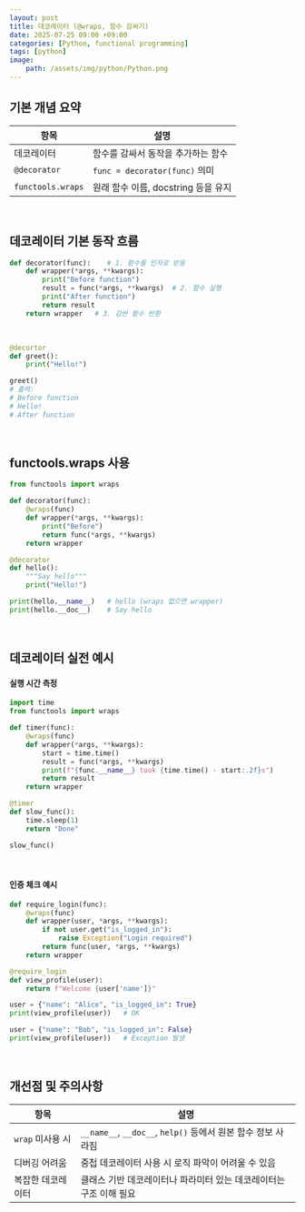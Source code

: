 ```yaml
---
layout: post
title: 데코레이터 (@wraps, 함수 감싸기)
date: 2025-07-25 09:00 +09:00
categories: [Python, functional programming]
tags: [python]
image:
    path: /assets/img/python/Python.png
---
```


## 기본 개념 요약

| 항목 | 설명 |
|-|-|
| 데코레이터 | 함수를 감싸서 동작을 추가하는 함수 |
| `@decorator` | `func = decorator(func)` 의미 |
| `functools.wraps` | 원래 함수 이름, docstring 등을 유지 |

<br>

## 데코레이터 기본 동작 흐름

```python
def decorator(func):    # 1. 함수를 인자로 받음
    def wrapper(*args, **kwargs):
        print("Before function")
        result = func(*args, **kwargs)  # 2. 함수 실행
        print("After function")
        return result
    return wrapper   # 3. 감싼 함수 반환
```

<br>

```python
@decortor
def greet():
    print("Hello!")

greet()
# 출력:
# Before function
# Hello!
# After function
```

<br>

## functools.wraps 사용

```python
from functools import wraps

def decorator(func):
    @wraps(func)
    def wrapper(*args, **kwargs):
        print("Before")
        return func(*args, **kwargs)
    return wrapper

@decorator
def hello():
    """Say hello"""
    print("Hello!")

print(hello.__name__)   # hello (wraps 없으면 wrapper)
print(hello.__doc__)    # Say hello
```

<br>

## 데코레이터 실전 예시

#### 실행 시간 측정

```python
import time
from functools import wraps

def timer(func):
    @wraps(func)
    def wrapper(*args, **kwargs):
        start = time.time()
        result = func(*args, **kwargs)
        print(f"{func.__name__} took {time.time() - start:.2f}s")
        return result
    return wrapper

@timer
def slow_func():
    time.sleep(1)
    return "Done"

slow_func()
```

<br>

#### 인증 체크 예시

```python
def require_login(func):
    @wraps(func)
    def wrapper(user, *args, **kwargs):
        if not user.get("is_logged_in"):
            raise Exception("Login required")
        return func(user, *args, **kwargs)
    return wrapper

@require_login
def view_profile(user):
    return f"Welcome {user['name']}"

user = {"name": "Alice", "is_logged_in": True}
print(view_profile(user))   # OK

user = {"name": "Bob", "is_logged_in": False}
print(view_profile(user))   # Exception 발생
```

<br>

## 개선점 및 주의사항

| 항목 | 설명 |
|-|-|
| `wrap` 미사용 시 | `__name__`, `__doc__`, `help()` 등에서 원본 함수 정보 사라짐 |
| 디버깅 어려움 | 중첩 데코레이터 사용 시 로직 파악이 어려울 수 있음 |
| 복잡한 데코레이터 | 클래스 기반 데코레이터나 파라미터 있는 데코레이터는 구조 이해 필요 |